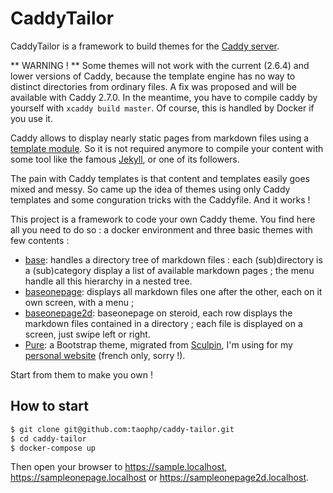 # CaddyTailor

CaddyTailor is a framework to build themes for the [Caddy server](https://caddyserver.com/).

** WARNING ! **
Some themes will not work with the current (2.6.4) and lower versions of Caddy, because the template engine has no way to distinct directories from ordinary files. A fix was proposed and will be available with Caddy 2.7.0. In the meantime, you have to compile caddy by yourself with `xcaddy build master`. Of course, this is handled by Docker if you use it.

Caddy allows to display nearly static pages from markdown files using a [template module](https://caddyserver.com/docs/modules/http.handlers.templates). So it is not required anymore to compile your content with some tool like the famous [Jekyll](http://jekyllrb.com/), or one of its followers.

The pain with Caddy templates is that content and templates easily goes mixed and messy. So came up the idea of themes using only Caddy templates and some conguration tricks with the Caddyfile. And it works !

This project is a framework to code your own Caddy theme. You find here all you need to do so : a docker environment and three basic themes with few contents :

- [base](https://github.com/taophp/caddy-tailor/tree/main/sites/themes/base): handles a directory tree of markdown files : each (sub)directory is a (sub)category display a list of available markdown pages ; the menu handle all this hierarchy in a nested tree.
- [baseonepage](https://github.com/taophp/caddy-tailor/tree/main/sites/themes/baseonepage): displays all markdown files one after the other, each on it own screen, with a menu ;
- [baseonepage2d](https://github.com/taophp/caddy-tailor/tree/main/sites/themes/baseonepage): baseonepage on steroid, each row displays the markdown files contained in a directory ; each file is displayed on a screen, just swipe left or right.
- [Pure](https://github.com/taophp/caddy-tailor/tree/main/sites/themes/pure): a Bootstrap theme, migrated from [Sculpin](https://sculpin.io/), I'm using for my [personal website](https://stephanemourey.fr) (french only, sorry !).

Start from them to make you own !

## How to start

```bash
$ git clone git@github.com:taophp/caddy-tailor.git
$ cd caddy-tailor
$ docker-compose up
```

Then open your browser to https://sample.localhost, https://sampleonepage.localhost or https://sampleonepage2d.localhost.